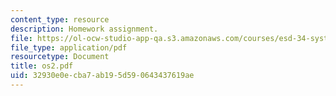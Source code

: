 ```yaml
---
content_type: resource
description: Homework assignment.
file: https://ol-ocw-studio-app-qa.s3.amazonaws.com/courses/esd-34-system-architecture-january-iap-2007/32930e0ecba7ab195d590643437619ae_os2.pdf
file_type: application/pdf
resourcetype: Document
title: os2.pdf
uid: 32930e0e-cba7-ab19-5d59-0643437619ae
---
```

